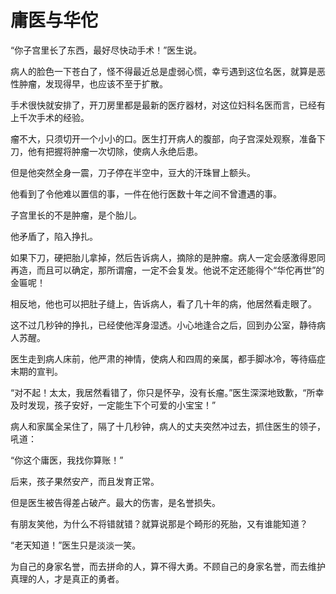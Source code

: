 # 庸医与华佗

“你子宫里长了东西，最好尽快动手术！”医生说。 

病人的脸色一下苍白了，怪不得最近总是虚弱心慌，幸亏遇到这位名医，就算是恶性肿瘤，发现得早，也应该不至于扩散。 

手术很快就安排了，开刀房里都是最新的医疗器材，对这位妇科名医而言，已经有上千次手术的经验。 

瘤不大，只须切开一个小小的口。医生打开病人的腹部，向子宫深处观察，准备下刀，他有把握将肿瘤一次切除，使病人永绝后患。 

但是他突然全身一震，刀子停在半空中，豆大的汗珠冒上额头。 

他看到了令他难以置信的事，一件在他行医数十年之间不曾遭遇的事。 

子宫里长的不是肿瘤，是个胎儿。 

他矛盾了，陷入挣扎。 

如果下刀，硬把胎儿拿掉，然后告诉病人，摘除的是肿瘤。病人一定会感激得恩同再造，而且可以确定，那所谓瘤，一定不会复发。他说不定还能得个“华佗再世”的金匾呢！ 

相反地，他也可以把肚子缝上，告诉病人，看了几十年的病，他居然看走眼了。 

这不过几秒钟的挣扎，已经使他浑身湿透。小心地逢合之后，回到办公室，静待病人苏醒。 

医生走到病人床前，他严肃的神情，使病人和四周的亲属，都手脚冰冷，等待癌症末期的宣判。 

“对不起！太太，我居然看错了，你只是怀孕，没有长瘤。”医生深深地致歉，“所幸及时发现，孩子安好，一定能生下个可爱的小宝宝！” 

病人和家属全呆住了，隔了十几秒钟，病人的丈夫突然冲过去，抓住医生的领子，吼道： 

“你这个庸医，我找你算账！” 

后来，孩子果然安产，而且发育正常。 

但是医生被告得差占破产。最大的伤害，是名誉损失。 

有朋友笑他，为什么不将错就错？就算说那是个畸形的死胎，又有谁能知道？ 

“老天知道！”医生只是淡淡一笑。 

为自己的身家名誉，而去拼命的人，算不得大勇。不顾自己的身家名誉，而去维护真理的人，才是真正的勇者。
 